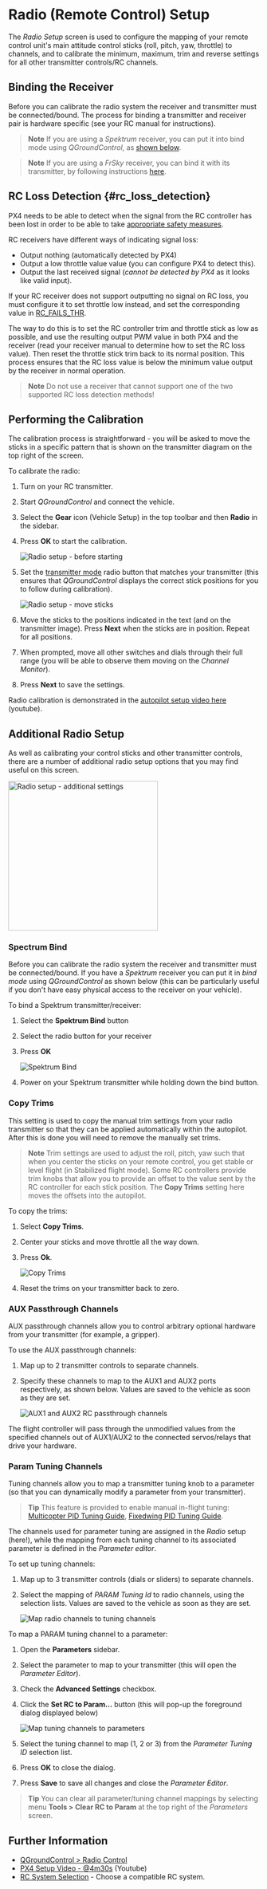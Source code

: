 # Radio (Remote Control) Setup

The *Radio Setup* screen is used to configure the mapping of your remote control unit's main attitude control sticks (roll, pitch, yaw, throttle) to channels, and to calibrate the minimum, maximum, trim and reverse settings for all other transmitter controls/RC channels.

## Binding the Receiver

Before you can calibrate the radio system the receiver and transmitter must be connected/bound. The process for binding a transmitter and receiver pair is hardware specific (see your RC manual for instructions).

> **Note** If you are using a *Spektrum* receiver, you can put it into bind mode using *QGroundControl*, as [shown below](#spektrum_bind).

<span></span>

> **Note** If you are using a *FrSky* receiver, you can bind it with its transmitter, by following instructions [here](https://www.youtube.com/watch?v=1IYg5mQdLVI).

## RC Loss Detection {#rc_loss_detection}

PX4 needs to be able to detect when the signal from the RC controller has been lost in order to be able to take [appropriate safety measures](../config/safety.md#rc_loss_failsafe).

RC receivers have different ways of indicating signal loss:

* Output nothing (automatically detected by PX4)
* Output a low throttle value value (you can configure PX4 to detect this).
* Output the last received signal (*cannot be detected by PX4* as it looks like valid input).

If your RC receiver does not support outputting no signal on RC loss, you must configure it to set throttle low instead, and set the corresponding value in [RC_FAILS_THR](../advanced_config/parameter_reference.md#RC_FAILS_THR).

The way to do this is to set the RC controller trim and throttle stick as low as possible, and use the resulting output PWM value in both PX4 and the receiver (read your receiver manual to determine how to set the RC loss value). Then reset the throttle stick trim back to its normal position. This process ensures that the RC loss value is below the minimum value output by the receiver in normal operation.

> **Note** Do not use a receiver that cannot support one of the two supported RC loss detection methods!

## Performing the Calibration

The calibration process is straightforward - you will be asked to move the sticks in a specific pattern that is shown on the transmitter diagram on the top right of the screen.

To calibrate the radio:

1. Turn on your RC transmitter.
2. Start *QGroundControl* and connect the vehicle.
3. Select the **Gear** icon (Vehicle Setup) in the top toolbar and then **Radio** in the sidebar.
4. Press **OK** to start the calibration.
    
    ![Radio setup - before starting](../../assets/qgc/setup/radio/radio_start_setup.jpg)

5. Set the [transmitter mode](../getting_started/rc_transmitter_receiver.md#transmitter_modes) radio button that matches your transmitter (this ensures that *QGroundControl* displays the correct stick positions for you to follow during calibration).
    
    ![Radio setup - move sticks](../../assets/qgc/setup/radio/radio_sticks_throttle.jpg)

6. Move the sticks to the positions indicated in the text (and on the transmitter image). Press **Next** when the sticks are in position. Repeat for all positions.

7. When prompted, move all other switches and dials through their full range (you will be able to observe them moving on the *Channel Monitor*).

8. Press **Next** to save the settings.

Radio calibration is demonstrated in the [autopilot setup video here](https://youtu.be/91VGmdSlbo4?t=4m30s) (youtube).

## Additional Radio Setup

As well as calibrating your control sticks and other transmitter controls, there are a number of additional radio setup options that you may find useful on this screen.

<img src="../../assets/qgc/setup/radio/radio/radio_additional_radio_setup.jpg" title="Radio setup - additional settings" width="300px" />

<span id="spektrum_bind"></span>

### Spectrum Bind

Before you can calibrate the radio system the receiver and transmitter must be connected/bound. If you have a *Spektrum* receiver you can put it in *bind mode* using *QGroundControl* as shown below (this can be particularly useful if you don't have easy physical access to the receiver on your vehicle).

To bind a Spektrum transmitter/receiver:

1. Select the **Spektrum Bind** button
2. Select the radio button for your receiver
3. Press **OK**
    
    ![Spektrum Bind](../../assets/qgc/setup/radio/radio_additional_setup_spectrum_bind_select_channels.jpg)

4. Power on your Spektrum transmitter while holding down the bind button.

### Copy Trims

This setting is used to copy the manual trim settings from your radio transmitter so that they can be applied automatically within the autopilot. After this is done you will need to remove the manually set trims.

> **Note** Trim settings are used to adjust the roll, pitch, yaw such that when you center the sticks on your remote control, you get stable or level flight (in Stabilized flight mode). Some RC controllers provide trim knobs that allow you to provide an offset to the value sent by the RC controller for each stick position. The **Copy Trims** setting here moves the offsets into the autopilot.

To copy the trims:

1. Select **Copy Trims**.
2. Center your sticks and move throttle all the way down. 
3. Press **Ok**.
    
    ![Copy Trims](../../assets/qgc/setup/radio/radio_additional_radio_setup_copy_trims.jpg)

4. Reset the trims on your transmitter back to zero.

### AUX Passthrough Channels

AUX passthrough channels allow you to control arbitrary optional hardware from your transmitter (for example, a gripper).

To use the AUX passthrough channels:

1. Map up to 2 transmitter controls to separate channels. 
2. Specify these channels to map to the AUX1 and AUX2 ports respectively, as shown below. Values are saved to the vehicle as soon as they are set.
    
    ![AUX1 and AUX2 RC passthrough channels](../../assets/qgc/setup/radio/radio_additional_setup_aux_passthrough_channels.jpg)

The flight controller will pass through the unmodified values from the specified channels out of AUX1/AUX2 to the connected servos/relays that drive your hardware.

### Param Tuning Channels

Tuning channels allow you to map a transmitter tuning knob to a parameter (so that you can dynamically modify a parameter from your transmitter).

> **Tip** This feature is provided to enable manual in-flight tuning: [Multicopter PID Tuning Guide](../config_mc/pid_tuning_guide_multicopter.md), [Fixedwing PID Tuning Guide](../config_fw/pid_tuning_guide_fixedwing.md).

The channels used for parameter tuning are assigned in the *Radio* setup (here!), while the mapping from each tuning channel to its associated parameter is defined in the *Parameter editor*.

To set up tuning channels:

1. Map up to 3 transmitter controls (dials or sliders) to separate channels.
2. Select the mapping of *PARAM Tuning Id* to radio channels, using the selection lists. Values are saved to the vehicle as soon as they are set.
    
    ![Map radio channels to tuning channels](../../assets/qgc/setup/radio/radio_additional_radio_setup_param_tuning.jpg)

To map a PARAM tuning channel to a parameter:

1. Open the **Parameters** sidebar. 
2. Select the parameter to map to your transmitter (this will open the *Parameter Editor*).
3. Check the **Advanced Settings** checkbox.
4. Click the **Set RC to Param...** button (this will pop-up the foreground dialog displayed below)
    
    ![Map tuning channels to parameters](../../assets/qgc/setup/radio/parameters_radio_channel_mapping.jpg)

5. Select the tuning channel to map (1, 2 or 3) from the *Parameter Tuning ID* selection list.

6. Press **OK** to close the dialog.
7. Press **Save** to save all changes and close the *Parameter Editor*.

> **Tip** You can clear all parameter/tuning channel mappings by selecting menu **Tools > Clear RC to Param** at the top right of the *Parameters* screen.

## Further Information

* [QGroundControl > Radio Control](https://docs.qgroundcontrol.com/en/SetupView/Radio.html)
* [PX4 Setup Video - @4m30s](https://youtu.be/91VGmdSlbo4?t=4m30s) (Youtube)
* [RC System Selection](../getting_started/rc_transmitter_receiver.md) - Choose a compatible RC system.